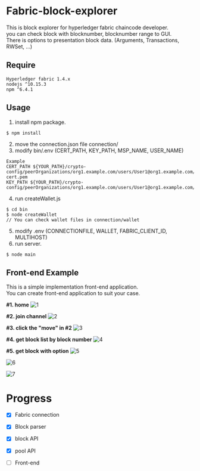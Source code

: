 # Fabric-block-explorer
This is block explorer for hyperledger fabric chaincode developer. <br>
you can check block with blocknumber, blocknumber range to GUI. <br>
There is options to presentation block data. (Arguments, Transactions, RWSet, ...)

## Require
```
Hyperledger fabric 1.4.x 
nodejs ^10.15.3 
npm ^6.4.1 
```

## Usage

1. install npm package.
```
$ npm install
```
2. move the connection.json file  connection/ <br>
3. modify bin/.env (CERT_PATH, KEY_PATH, MSP_NAME, USER_NAME) <br>
```
Example
CERT_PATH ${YOUR_PATH}/crypto-config/peerOrganizations/org1.example.com/users/User1@org1.example.com/msp/signcerts/User1@org1.example.com-cert.pem
KEY_PATH ${YOUR_PATH}/crypto-config/peerOrganizations/org1.example.com/users/User1@org1.example.com/msp/keystore/fcd7abe157c9f318b6147a1d0ee3882822f2fe479d76d0a3857e5a987ef1bf81_sk
```
4. run createWallet.js
```
$ cd bin
$ node createWallet
// You can check wallet files in connection/wallet
```

5. modify .env (CONNECTIONFILE, WALLET, FABRIC_CLIENT_ID, MULTIHOST) <br>
6. run server.
```
$ node main
```





## Front-end Example
This is a simple implementation front-end application. <br>
You can create front-end application to suit your case.

**#1. home**
![1](https://user-images.githubusercontent.com/72970043/146882850-0b6c95cf-81dd-4b2c-88bd-52bf10a131f4.PNG)

**#2. join channel**
![2](https://user-images.githubusercontent.com/72970043/146882983-b14f6829-0fdb-456a-97e0-ba0653128c97.PNG)

**#3. click the "move" in #2** 
![3](https://user-images.githubusercontent.com/72970043/146882990-e0b71b49-aa1d-4173-b8d2-ba1829d82a29.PNG)

**#4. get block list by block number**
![4](https://user-images.githubusercontent.com/72970043/146882996-428f17ce-6906-4cd4-83ee-72df56b77f47.PNG)

**#5. get block with option**
![5](https://user-images.githubusercontent.com/72970043/146882998-8661cc75-fede-43f3-b207-232b6b4df379.PNG)

![6](https://user-images.githubusercontent.com/72970043/146883006-a6766ffb-e102-4154-84b8-fcfd2537a565.PNG)

![7](https://user-images.githubusercontent.com/72970043/146883019-916a280b-16aa-4547-844b-7df9176aeefa.PNG)



# Progress

- [x] Fabric connection
- [x] Block parser
- [x] block API
- [x] pool API
- [ ] Front-end

